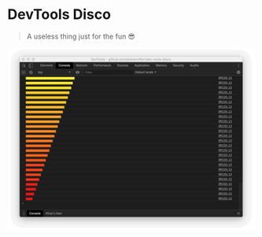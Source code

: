 # DevTools Disco

> A useless thing just for the fun 😎

<img src="media/preview.gif" alt="JavaScript Questions PWA preview" width="530">
